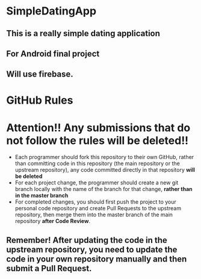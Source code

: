 # SimpleDatingApp
## This is a really simple dating application
## For Android final project
## Will use firebase.

# GitHub Rules 
# Attention!! Any submissions that do not follow the rules will be deleted!!
- Each programmer should fork this repository to their own GitHub, rather than committing code in this repository (the main repository or the upstream repository), any code committed directly in that repository **will be deleted**
- For each project change, the programmer should create a new git branch locally with the name of the branch for that change, **rather than in the master branch**
- For completed changes, you should first push the project to your personal code repository and create Pull Requests to the upstream repository, then merge them into the master branch of the main repository **after Code Review**.
## Remember! After updating the code in the upstream repository, you need to update the code in your own repository manually and then submit a Pull Request.
